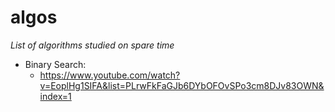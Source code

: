 # algos
*List of algorithms studied on spare time*

- Binary Search: 
  - https://www.youtube.com/watch?v=EoplHg1SIFA&list=PLrwFkFaGJb6DYbOFOvSPo3cm8DJv83OWN&index=1
